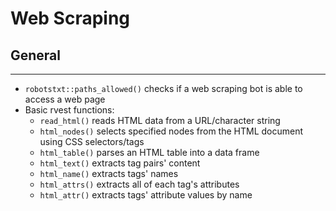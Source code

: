 # Web Scraping

## General

---

- `robotstxt::paths_allowed()` checks if a web scraping bot is able to access a web page
- Basic rvest functions:
  - `read_html()` reads HTML data from a URL/character string
  - `html_nodes()` selects specified nodes from the HTML document using CSS selectors/tags
  - `html_table()` parses an HTML table into a data frame
  - `html_text()` extracts tag pairs' content
  - `html_name()` extracts tags' names
  - `html_attrs()` extracts all of each tag's attributes
  - `html_attr()` extracts tags' attribute values by name
